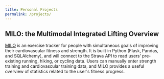 ```yaml
---
title: Personal Projects
permalink: /projects/
---
```


MILO: the Multimodal Integrated Lifting Overview
---
[MILO](https://yshahzad.github.io/projects/milo) is an exercise tracker for people with simultaneous goals of improving their cardiovascular fitness and strength. It is built in Python (Flask, Pandas, and SQLAlchemy), and will  connect to the Strava API to read users' pre-existing running, hiking, or cycling data. Users can manually enter strength training and cardiovascular training data, and MILO provides a useful overview of statistics related to the user's fitness progress. 
